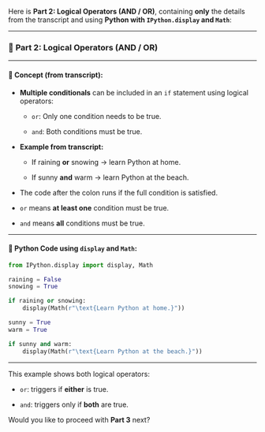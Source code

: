 Here is **Part 2: Logical Operators (AND / OR)**, containing **only** the details from the transcript and using **Python with `IPython.display` and `Math`**:

---

### 🔗 **Part 2: Logical Operators (AND / OR)**

---

#### 🧠 Concept (from transcript):

- **Multiple conditionals** can be included in an `if` statement using logical operators:
    
    - `or`: Only one condition needs to be true.
        
    - `and`: Both conditions must be true.
        
- **Example from transcript:**
    
    - If raining **or** snowing → learn Python at home.
        
    - If sunny **and** warm → learn Python at the beach.
        
- The code after the colon runs if the full condition is satisfied.
    
- `or` means **at least one** condition must be true.
    
- `and` means **all** conditions must be true.
    

---

#### 🧪 Python Code using `display` and `Math`:

```python
from IPython.display import display, Math

raining = False
snowing = True

if raining or snowing:
    display(Math(r"\text{Learn Python at home.}"))

sunny = True
warm = True

if sunny and warm:
    display(Math(r"\text{Learn Python at the beach.}"))
```

---

This example shows both logical operators:

- `or`: triggers if **either** is true.
    
- `and`: triggers only if **both** are true.
    

Would you like to proceed with **Part 3** next?